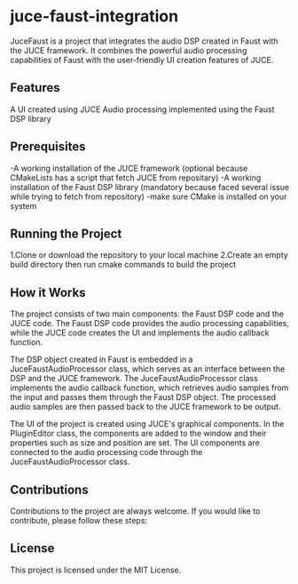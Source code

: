 # juce-faust-integration

JuceFaust is a project that integrates the audio DSP created in Faust with the JUCE framework. It combines the powerful audio processing capabilities of Faust with the user-friendly UI creation features of JUCE.

## Features
A UI created using JUCE
Audio processing implemented using the Faust DSP library

## Prerequisites
-A working installation of the JUCE framework (optional because CMakeLists has a script that fetch JUCE from repositary)
-A working installation of the Faust DSP library (mandatory because faced several issue while trying to fetch from repository)
-make sure CMake is installed on your system

## Running the Project
1.Clone or download the repository to your local machine
2.Create an empty build directory then run cmake commands to build the project

## How it Works
The project consists of two main components: the Faust DSP code and the JUCE code. The Faust DSP code provides the audio processing capabilities, while the JUCE code creates the UI and implements the audio callback function.

The DSP object created in Faust is embedded in a JuceFaustAudioProcessor class, which serves as an interface between the DSP and the JUCE framework. The JuceFaustAudioProcessor class implements the audio callback function, which retrieves audio samples from the input and passes them through the Faust DSP object. The processed audio samples are then passed back to the JUCE framework to be output.

The UI of the project is created using JUCE's graphical components. In the PluginEditor class, the components are added to the window and their properties such as size and position are set. The UI components are connected to the audio processing code through the JuceFaustAudioProcessor class.

## Contributions
Contributions to the project are always welcome. If you would like to contribute, please follow these steps:

## License
This project is licensed under the MIT License.